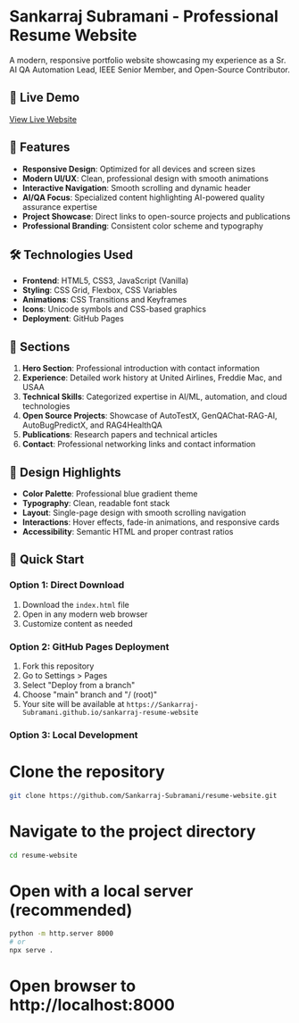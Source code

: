 # Sankarraj Subramani - Professional Resume Website

A modern, responsive portfolio website showcasing my experience as a Sr. AI QA Automation Lead, IEEE Senior Member, and Open-Source Contributor.

## 🚀 Live Demo
[View Live Website](https://sankarraj-subramani.github.io/sankarraj-resume-website/)

## 🎯 Features

- **Responsive Design**: Optimized for all devices and screen sizes
- **Modern UI/UX**: Clean, professional design with smooth animations
- **Interactive Navigation**: Smooth scrolling and dynamic header
- **AI/QA Focus**: Specialized content highlighting AI-powered quality assurance expertise
- **Project Showcase**: Direct links to open-source projects and publications
- **Professional Branding**: Consistent color scheme and typography

## 🛠️ Technologies Used

- **Frontend**: HTML5, CSS3, JavaScript (Vanilla)
- **Styling**: CSS Grid, Flexbox, CSS Variables
- **Animations**: CSS Transitions and Keyframes
- **Icons**: Unicode symbols and CSS-based graphics
- **Deployment**: GitHub Pages

## 📱 Sections

1. **Hero Section**: Professional introduction with contact information
2. **Experience**: Detailed work history at United Airlines, Freddie Mac, and USAA
3. **Technical Skills**: Categorized expertise in AI/ML, automation, and cloud technologies
4. **Open Source Projects**: Showcase of AutoTestX, GenQAChat-RAG-AI, AutoBugPredictX, and RAG4HealthQA
5. **Publications**: Research papers and technical articles
6. **Contact**: Professional networking links and contact information

## 🎨 Design Highlights

- **Color Palette**: Professional blue gradient theme
- **Typography**: Clean, readable font stack
- **Layout**: Single-page design with smooth scrolling navigation
- **Interactions**: Hover effects, fade-in animations, and responsive cards
- **Accessibility**: Semantic HTML and proper contrast ratios

## 🚀 Quick Start

### Option 1: Direct Download
1. Download the `index.html` file
2. Open in any modern web browser
3. Customize content as needed

### Option 2: GitHub Pages Deployment
1. Fork this repository
2. Go to Settings > Pages
3. Select "Deploy from a branch"
4. Choose "main" branch and "/ (root)"
5. Your site will be available at `https://Sankarraj-Subramani.github.io/sankarraj-resume-website`

### Option 3: Local Development

# Clone the repository
```bash
git clone https://github.com/Sankarraj-Subramani/resume-website.git
```
# Navigate to the project directory
```bash
cd resume-website
```
# Open with a local server (recommended)
```bash
python -m http.server 8000
# or
npx serve .
```
# Open browser to http://localhost:8000

